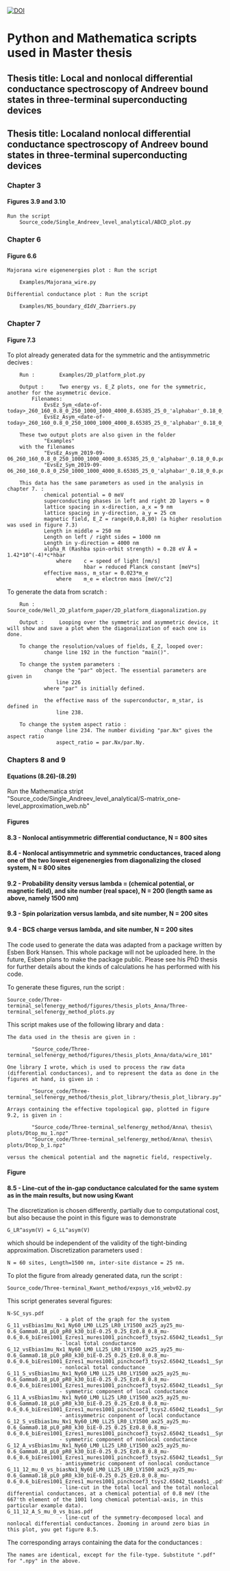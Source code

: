 [![DOI](https://zenodo.org/badge/192598166.svg)](https://zenodo.org/badge/latestdoi/192598166)

# Python and Mathematica scripts used in Master thesis

## Thesis title: Local and nonlocal differential conductance spectroscopy of Andreev bound states in three-terminal superconducting devices 

## Thesis title: Localand nonlocal differential conductance spectroscopy of Andreev bound states in three-terminal superconducting devices  

### Chapter 3

#### Figures 3.9 and 3.10

    Run the script
        Source_code/Single_Andreev_level_analytical/ABCD_plot.py

### Chapter 6

#### Figure 6.6

    Majorana wire eigenenergies plot : Run the script

        Examples/Majorana_wire.py

    Differential conductance plot : Run the script

        Examples/NS_boundary_dIdV_Zbarriers.py

### Chapter 7

#### Figure 7.3

To plot already generated data for the symmetric and the antisymmetric decives :

        Run :        Examples/2D_platform_plot.py

        Output :     Two energy vs. E_Z plots, one for the symmetric, another for the asymmetric device.
            Filenames:
                EvsEz_Sym_<date-of-today>_260_160_0.8_0_250_1000_1000_4000_8.65385_25_0_'alphabar'_0.18_0_0
                EvsEz_Asym_<date-of-today>_260_160_0.8_0_250_1000_1000_4000_8.65385_25_0_'alphabar'_0.18_0_0

        These two output plots are also given in the folder
                "Examples"
        with the filenames
                "EvsEz_Asym_2019-09-06_260_160_0.8_0_250_1000_1000_4000_8.65385_25_0_'alphabar'_0.18_0_0.pdf"
                "EvsEz_Sym_2019-09-06_260_160_0.8_0_250_1000_1000_4000_8.65385_25_0_'alphabar'_0.18_0_0.pdf"
                
        This data has the same parameters as used in the analysis in chapter 7. :
                chemical potential = 0 meV
                superconducting phases in left and right 2D layers = 0
                lattice spacing in x-direction, a_x = 9 nm
                lattice spacing in y-direction, a_y = 25 cm
                magnetic field, E_Z = range(0,0.8,80) (a higher resolution was used in figure 7.3)
                Length in middle = 250 nm
                Length on left / right sides = 1000 nm
                Length in y-direction = 4000 nm
                alpha_R (Rashba spin-orbit strength) = 0.28 eV Å = 1.42*10^(-4)*c*hbar
                    where    c = speed of light [nm/s]
                             hbar = reduced Planck constant [meV*s]
                effective mass, m_star = 0.023*m_e
                    where    m_e = electron mass [meV/c^2]

To generate the data from scratch :

        Run :         Source_code/Hell_2D_platform_paper/2D_platform_diagonalization.py
        
        Output :     Looping over the symmetric and asymmetric device, it will show and save a plot when the diagonalization of each one is done.

        To change the resolution/values of fields, E_Z, looped over:
                change line 192 in the function "main()".
        
        To change the system parameters : 
                change the "par" object. The essential parameters are given in
                    line 226
                where "par" is initially defined.
                
                the effective mass of the superconductor, m_star, is defined in 
                    line 238.

        To change the system aspect ratio : 
                change line 234. The number dividing "par.Nx" gives the aspect ratio
                    aspect_ratio = par.Nx/par.Ny.

### Chapters 8 and 9

#### Equations (8.26)-(8.29)

Run the Mathematica stript
    "Source_code/Single_Andreev_level_analytical/S-matrix_one-level_approximation_web.nb"

#### Figures

#### 8.3 - Nonlocal antisymmetric differential conductance, N = 800 sites

#### 8.4 - Nonlocal antisymmetric and symmetric conductances, traced along one of the two lowest eigenenergies from diagonalizing the closed system, N = 800 sites

#### 9.2 - Probability density versus lambda = (chemical potential, or magnetic field), and site number (real space), N = 200 (length same as above, namely 1500 nm)

#### 9.3 - Spin polarization versus lambda, and site number, N = 200 sites

#### 9.4 - BCS charge versus lambda, and site number, N = 200 sites

The code used to generate the data was adapted from a package written by Esben Bork Hansen.
This whole package will not be uploaded here. In the future, Esben plans to make the package public.
Please see his PhD thesis for further details about the kinds of calculations he has performed with his code.

To generate these figures, run the script :

    Source_code/Three-terminal_selfenergy_method/figures/thesis_plots_Anna/Three-terminal_selfenergy_method_plots.py

This script makes use of the following library and data :

    The data used in the thesis are given in : 

            "Source_code/Three-terminal_selfenergy_method/figures/thesis_plots_Anna/data/wire_101"

    One library I wrote, which is used to process the raw data (differential conductances), and to represent the data as done in the figures at hand, is given in : 

            "Source_code/Three-terminal_selfenergy_method/thesis_plot_library/thesis_plot_library.py"

    Arrays containing the effective topological gap, plotted in figure 9.2, is given in :

            "Source_code/Three-terminal_selfenergy_method/Anna\ thesis\ plots/Dtop_mu_1.npz"
            "Source_code/Three-terminal_selfenergy_method/Anna\ thesis\ plots/Dtop_b_1.npz"

    versus the chemical potential and the magnetic field, respectively.

#### Figure

#### 8.5 - Line-cut of the in-gap conductance calculated for the same system as in the main results, but now using Kwant

The discretization is chosen differently, partially due to computational cost, but also because the point in this figure was to demonstrate

    G_LR^asym(V) = G_LL^asym(V)

which should be independent of the validity of the tight-binding approximation.
Discretization parameters used :  

    N = 60 sites, Length=1500 nm, inter-site distance = 25 nm.

To plot the figure from already generated data, run the script :

    Source_code/Three-terminal_Kwant_method/expsys_v16_webv02.py

This script generates several figures:

    N-SC_sys.pdf             
                     - a plot of the graph for the system
    G_11_vsEbias1mu_Nx1_Ny60_LM0_LL25_LR0_LY1500_ax25_ay25_mu-0.6_Gamma0.18_pL0_pR0_k30_biE-0.25_0.25_Ez0.8_0.8_mu-0.6_0.6_biEres1001_Ezres1_mures1001_pinchcoef3_tsys2.65042_tLeads1__SymLogNorm.pdf
                     - local total conductance
    G_12_vsEbias1mu_Nx1_Ny60_LM0_LL25_LR0_LY1500_ax25_ay25_mu-0.6_Gamma0.18_pL0_pR0_k30_biE-0.25_0.25_Ez0.8_0.8_mu-0.6_0.6_biEres1001_Ezres1_mures1001_pinchcoef3_tsys2.65042_tLeads1__SymLogNorm.pdf
                     - nonlocal total conductance
    G_11_S_vsEbias1mu_Nx1_Ny60_LM0_LL25_LR0_LY1500_ax25_ay25_mu-0.6_Gamma0.18_pL0_pR0_k30_biE-0.25_0.25_Ez0.8_0.8_mu-0.6_0.6_biEres1001_Ezres1_mures1001_pinchcoef3_tsys2.65042_tLeads1__SymLogNorm.pdf
                     - symmetric component of local conductance
    G_11_A_vsEbias1mu_Nx1_Ny60_LM0_LL25_LR0_LY1500_ax25_ay25_mu-0.6_Gamma0.18_pL0_pR0_k30_biE-0.25_0.25_Ez0.8_0.8_mu-0.6_0.6_biEres1001_Ezres1_mures1001_pinchcoef3_tsys2.65042_tLeads1__SymLogNorm.pdf
                     - antisymmetric conponent of local conductance
    G_12_S_vsEbias1mu_Nx1_Ny60_LM0_LL25_LR0_LY1500_ax25_ay25_mu-0.6_Gamma0.18_pL0_pR0_k30_biE-0.25_0.25_Ez0.8_0.8_mu-0.6_0.6_biEres1001_Ezres1_mures1001_pinchcoef3_tsys2.65042_tLeads1__SymLogNorm.pdf
                     - symmetric component of nonlocal conductance
    G_12_A_vsEbias1mu_Nx1_Ny60_LM0_LL25_LR0_LY1500_ax25_ay25_mu-0.6_Gamma0.18_pL0_pR0_k30_biE-0.25_0.25_Ez0.8_0.8_mu-0.6_0.6_biEres1001_Ezres1_mures1001_pinchcoef3_tsys2.65042_tLeads1__SymLogNorm.pdf
                     - antisymmetric component of nonlocal conductance
    G_11_12_mu_0_vs_biasNx1_Ny60_LM0_LL25_LR0_LY1500_ax25_ay25_mu-0.6_Gamma0.18_pL0_pR0_k30_biE-0.25_0.25_Ez0.8_0.8_mu-0.6_0.6_biEres1001_Ezres1_mures1001_pinchcoef3_tsys2.65042_tLeads1_.pdf
                     - line-cut in the total local and the total nonlocal differential conductances, at a chemical potential of 0.8 meV (the 667'th element of the 1001 long chemical potential-axis, in this particular example data). 
    G_11_12_A_S_mu_0_vs_bias.pdf
                     - line-cut of the symmetry-decomposed local and nonlocal differential conductances. Zooming in around zero bias in this plot, you get figure 8.5.

The corresponding arrays containing the data for the conductances :

    The names are identical, except for the file-type. Substitute ".pdf" for ".npy" in the above.
